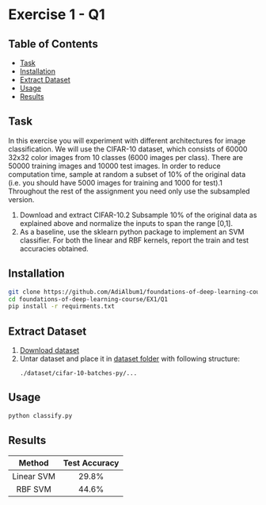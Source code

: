 # Exercise 1 - Q1

## Table of Contents

- [Task](#task)
- [Installation](#installation)
- [Extract Dataset](#extract_dataset)
- [Usage](#usage)
- [Results](#results)

## Task

In this exercise you will experiment with different architectures for image classification. We will
use the CIFAR-10 dataset, which consists of 60000 32x32 color images from 10 classes (6000 images
per class). There are 50000 training images and 10000 test images. In order to reduce computation
time, sample at random a subset of 10% of the original data (i.e. you should have 5000 images
for training and 1000 for test).1 Throughout the rest of the assignment you need only use the
subsampled version.
1. Download and extract CIFAR-10.2 Subsample 10% of the original data as explained above
and normalize the inputs to span the range [0,1].
2. As a baseline, use the sklearn python package to implement an SVM classifier. For both the
linear and RBF kernels, report the train and test accuracies obtained.

## Installation
```sh
git clone https://github.com/AdiAlbum1/foundations-of-deep-learning-course/
cd foundations-of-deep-learning-course/EX1/Q1
pip install -r requirments.txt
```

## Extract Dataset

1. [Download dataset](https://www.cs.toronto.edu/~kriz/cifar-10-python.tar.gz)
2. Untar dataset and place it in [dataset folder](./dataset) with following structure:
    ```
    ./dataset/cifar-10-batches-py/...
    ```

## Usage
```sh
python classify.py
```

## Results
| Method        | Test Accuracy           |
| :-------------: |:-------------:|
| Linear SVM      | 29.8% |
| RBF SVM      | 44.6%      |